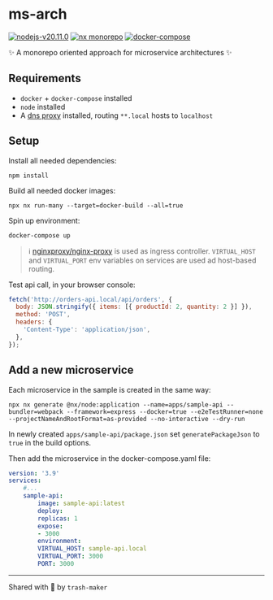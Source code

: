 # ms-arch

[![nodejs-v20.11.0](https://img.shields.io/badge/node-v20.11.0-blue?logo=nodedotjs)](https://nodejs.org/en)
[![nx monorepo](https://img.shields.io/badge/nx-monorepo-blue?logo=nx)](https://nx.dev)
[![docker-compose](https://img.shields.io/badge/docker-compose-blue?logo=docker)](https://docs.docker.com/compose/)


✨ A monorepo oriented approach for microservice architectures ✨

## Requirements
 - `docker` + `docker-compose` installed
 - `node` installed
 - A [dns proxy](https://chromewebstore.google.com/detail/proxy-switchyomega/padekgcemlokbadohgkifijomclgjgif) installed, routing `**.local` hosts to `localhost`

## Setup
Install all needed dependencies:
```
npm install
```

Build all needed docker images:
```
npx nx run-many --target=docker-build --all=true
```

Spin up environment:
```
docker-compose up
```

> ℹ️ [nginxproxy/nginx-proxy](https://github.com/nginx-proxy/nginx-proxy) is used as ingress controller. `VIRTUAL_HOST` and `VIRTUAL_PORT` env variables on services are used ad host-based routing.

Test api call, in your browser console:
```javascript
fetch('http://orders-api.local/api/orders', {
  body: JSON.stringify({ items: [{ productId: 2, quantity: 2 }] }),
  method: 'POST',
  headers: {
    'Content-Type': 'application/json',
  },
});
```

## Add a new microservice

Each microservice in the sample is created in the same way:

```
npx nx generate @nx/node:application --name=apps/sample-api --bundler=webpack --framework=express --docker=true --e2eTestRunner=none --projectNameAndRootFormat=as-provided --no-interactive --dry-run
```

In newly created `apps/sample-api/package.json` set
`generatePackageJson` to `true` in the build options.

Then add the microservice in the docker-compose.yaml file:
```yaml
version: '3.9'
services:
    #...
    sample-api:
        image: sample-api:latest
        deploy:
        replicas: 1
        expose:
        - 3000
        environment:
        VIRTUAL_HOST: sample-api.local
        VIRTUAL_PORT: 3000
        PORT: 3000
```

---
Shared with 💜 by `trash-maker`